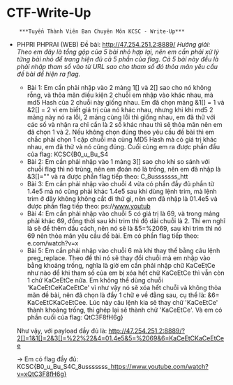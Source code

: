 # CTF-Write-Up

        ***Tuyển Thành Viên Ban Chuyên Môn KCSC - Write-Up***
    
    
* PHPRI PHPRAI (WEB)
    Đề bài: http://47.254.251.2:8889/
  *Hướng giải: Theo em đây là tổng gộp của 5 bài nhỏ hợp lại, nên em cần phải xử lý từng bài nhỏ để trang hiện đủ cả 5 phần của flag.*
  *Cả 5 bài này đều là phải nhập tham số vào từ URL sao cho tham số đó thỏa mãn yêu cầu đề bài để hiện ra flag.*
  - Bài 1: Em cần phải nhập vào 2 mảng 1[] và 2[] sao cho nó không rỗng, và thỏa mãn điều kiện 2 chuỗi em nhập vào khác nhau, mà md5 Hash của 2 chuỗi này giống nhau. Em đã chọn mảng &1[] = 1 và &2[] = 2 vì em biết giá trị của nó khác nhau, nhưng khi khi md5 2 mảng này nó ra lỗi, 2 mảng cùng lỗi thì giống nhau, em đã thử với các số và nhận ra chỉ cần là 2 số khác nhau thì sẽ thỏa mãn nên em đã chọn 1 và 2. Nếu không chọn đúng theo yêu cầu đề bài thì em chắc phải chọn 1 cặp chuỗi mà cùng MD5 Hash mà có giá trị khác nhau, em đã thử và nó cũng đúng. Cuối cùng em ra được phần đầu của flag: KCSC{B0_u_Bu_S4
  - Bài 2: Em cần phải nhập vào 1 mảng 3[] sao cho khi so sánh với chuỗi flag thì nó trùng, nên em đoán nó là trống, nên em đã nhập là &3[]="" và ra được phần flag tiếp theo: C_8usssssss_htt
  - Bài 3: Em cần phải nhập vào chuỗi 4 vừa có phần đầy đủ phần từ 1.4e5 mà nó cũng phải khác 1.4e5 sau khi dùng lệnh trim, mà lệnh trim ở đây không không cắt đi thứ gì, nên em đã nhập là 01.4e5 và được phần flag tiếp theo: ps://www.youtub
  - Bài 4: Em cần phải nhập vào chuỗi 5 có giá trị là 69, và trong mảng phải khác 69, đồng thời sau khi trim thì độ dài chuỗi là 2. Thì em nghĩ là sẽ để thêm dấu cách, nên nó sẽ là &5=%2069, sau khi trim thì nó 69 nên thỏa mãn yêu cầu đề bài. Em có phần flag tiếp theo: e.com/watch?v=x
  - Bài 5: Em cần phải nhập vào chuỗi 6 mà khi thay thế bằng câu lệnh preg_replace. Theo đề thì nó sẽ thay đổi chuỗi mà em nhập vào bằng khoảng trống, nghĩa là giờ em cần phải nhập chữ KaCeEtCe như nào để khi tham số của em bị xóa hết chữ KaCeEtCe thì vẫn còn 1 chữ KaCeEtCe nữa. Em không thể dùng chuỗi 'KaCeEtCeKaCeEtCe' vì như vậy nó sẽ xóa hết chuỗi và không thỏa mãn đề bài, nên đã chọn là đẩy 1 chữ e về đằng sau, cụ thể là: &6= KaCeEtCKaCeEtCee. Lúc này câu lệnh kia sẽ thay chữ 'KaCeEtCe' thành khoảng trống, thì ghép lại sẽ thành chữ 'KaCeEtCe'. Và em có phần cuối của flag: QtC3F8fH6g} 
  
  Như vậy, với payload đầy đủ là: http://47.254.251.2:8889/?2[]=1&1[]=2&3[]=%22%22&4=01.4e5&5=%2069&6=KaCeEtCKaCeEtCee
    
  -> Em có flag đầy đủ: KCSC{B0_u_Bu_S4C_8usssssss_https://www.youtube.com/watch?v=xQtC3F8fH6g}
